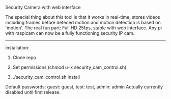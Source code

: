 Security Camera with web interface

The special thing about this tool is that it works in real-time, stores videos including frames before deteced motion and motion detection is based on 'motion'. The real fun part: Full HD 25fps, stable with web interface. Any pi with raspicam can now be a fully functioning security IP cam. 


-------------------------------------------------------------------------------
Installation: 

1) Clone repo

2) Set permissions (chmod u+x security_cam_control.sh)

3) ./security_cam_control.sh install

Default passwords: 
guest: guest, test: test, admin: admin
Actually currently disabled until first release. 


